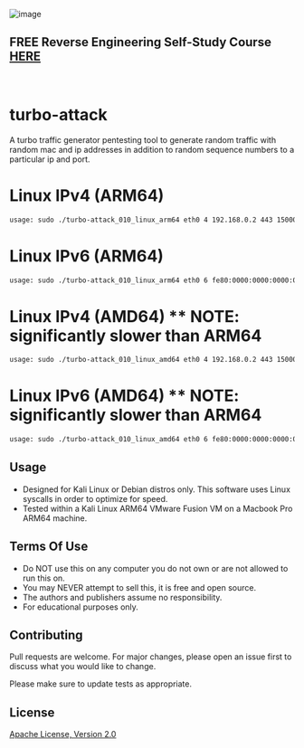 ![image](https://github.com/mytechnotalent/traffic-generator/blob/main/turbo-attack.png?raw=true)

## FREE Reverse Engineering Self-Study Course [HERE](https://github.com/mytechnotalent/Reverse-Engineering-Tutorial)

<br>

# turbo-attack
A turbo traffic generator pentesting tool to generate random traffic with random mac and ip addresses in addition to random sequence numbers to a particular ip and port.

# Linux IPv4 (ARM64)
```bash
usage: sudo ./turbo-attack_010_linux_arm64 eth0 4 192.168.0.2 443 150000
```

# Linux IPv6 (ARM64)
```bash
usage: sudo ./turbo-attack_010_linux_arm64 eth0 6 fe80:0000:0000:0000:0000:0000:0000:0002 443 150000
```

# Linux IPv4 (AMD64) ** NOTE: significantly slower than ARM64
```bash
usage: sudo ./turbo-attack_010_linux_amd64 eth0 4 192.168.0.2 443 150000
```

# Linux IPv6 (AMD64) ** NOTE: significantly slower than ARM64
```bash
usage: sudo ./turbo-attack_010_linux_amd64 eth0 6 fe80:0000:0000:0000:0000:0000:0000:0002 443 150000
```

## Usage
* Designed for Kali Linux or Debian distros only.  This software uses Linux syscalls in order to optimize for speed.
* Tested within a Kali Linux ARM64 VMware Fusion VM on a Macbook Pro ARM64 machine.

## Terms Of Use
* Do NOT use this on any computer you do not own or are not allowed to run this on.<br>
* You may NEVER attempt to sell this, it is free and open source.<br>
* The authors and publishers assume no responsibility.<br>
* For educational purposes only.

## Contributing
Pull requests are welcome. For major changes, please open an issue first to discuss what you would like to change.

Please make sure to update tests as appropriate.

## License
[Apache License, Version 2.0](https://www.apache.org/licenses/LICENSE-2.0)
